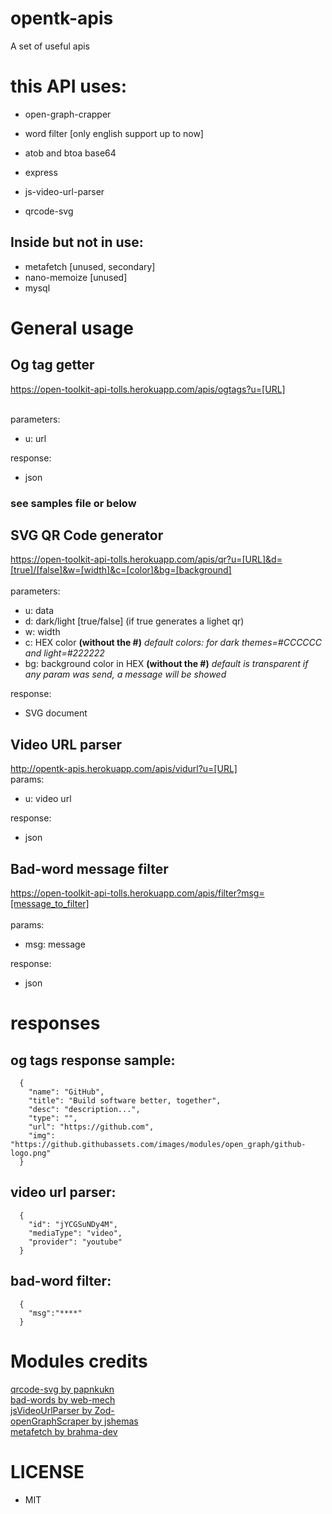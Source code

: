 # opentk-apis
A set of useful apis 


# this API uses:
* open-graph-crapper
* word filter [only english support up to now] 
* atob and btoa base64 
* express
* js-video-url-parser

* qrcode-svg

## Inside but not in use:
* metafetch [unused, secondary]
* nano-memoize [unused]
* mysql


# General usage

## Og tag getter
https://open-toolkit-api-tolls.herokuapp.com/apis/ogtags?u=[URL]<br><br>

parameters:<br>
* u: url<br>

response:<br>
* json

### see samples file or below

 
## SVG QR Code generator
https://open-toolkit-api-tolls.herokuapp.com/apis/qr?u=[URL]&d=[true]/[false]&w=[width]&c=[color]&bg=[background]<br><br>
parameters:<br>
* u: data<br>
* d: dark/light [true/false] (if true generates a lighet qr)<br>
* w: width<br>
* c: HEX color **(without the #)** _default colors: for dark themes=#CCCCCC and light=#222222_<br>
* bg: background color in HEX **(without the #)** _default is transparent_
*if any param was send, a message will be showed*

response:<br>
* SVG document


## Video URL parser
http://opentk-apis.herokuapp.com/apis/vidurl?u=[URL]<br>
params:<br>
* u: video url

response:<br>
* json

## Bad-word message filter
https://open-toolkit-api-tolls.herokuapp.com/apis/filter?msg=[message_to_filter]<br><br>
params:<br>
* msg: message

response:<br>
* json


# responses

## og tags response sample:<br>
```
  {
    "name": "GitHub",
    "title": "Build software better, together",
    "desc": "description...",
    "type": "",
    "url": "https://github.com",
    "img": "https://github.githubassets.com/images/modules/open_graph/github-logo.png"
  }
```

## video url parser:<br>
```
  {
    "id": "jYCGSuNDy4M",
    "mediaType": "video",
    "provider": "youtube"
  }
```
## bad-word filter:<br>
```
  {
    "msg":"****"
  }
```


# Modules credits
[qrcode-svg by papnkukn](https://github.com/papnkukn/qrcode-svg)<br>
[bad-words  by web-mech](https://github.com/web-mech/badwords)<br>
[jsVideoUrlParser by Zod-](https://github.com/Zod-/jsVideoUrlParser)<br>
[openGraphScraper by jshemas](https://github.com/jshemas/openGraphScraper)<br>
[metafetch by brahma-dev](https://github.com/brahma-dev/metafetch)<br>


# LICENSE
* MIT



